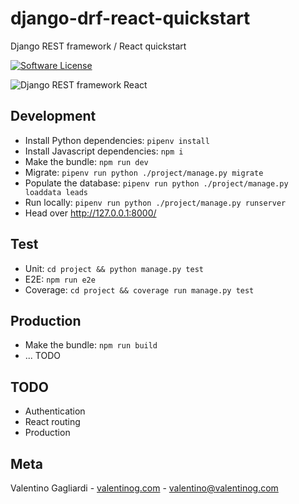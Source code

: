 # django-drf-react-quickstart
Django REST framework / React quickstart

[![Software License](https://img.shields.io/badge/license-MIT-brightgreen.svg?style=flat)](LICENSE)

![Django REST framework React](https://www.valentinog.com/blog/wp-content/uploads/2018/01/django-rest-framework-react.png)

## Development

* Install Python dependencies: `pipenv install`
* Install Javascript dependencies: `npm i`
* Make the bundle: `npm run dev`
* Migrate: `pipenv run python ./project/manage.py migrate`
* Populate the database: `pipenv run python ./project/manage.py loaddata leads`
* Run locally: `pipenv run python ./project/manage.py runserver`
* Head over http://127.0.0.1:8000/

## Test

* Unit: `cd project && python manage.py test`
* E2E: `npm run e2e`
* Coverage: `cd project && coverage run manage.py test`

## Production

* Make the bundle: `npm run build`
* ... TODO

## TODO

* Authentication
* React routing
* Production

## Meta

Valentino Gagliardi - [valentinog.com](https://www.valentinog.com) - valentino@valentinog.com


